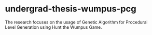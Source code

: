 # undergrad-thesis-wumpus-pcg

The research focuses on the usage of Genetic Algorithm for Procedural Level Generation using Hunt the Wumpus Game.
